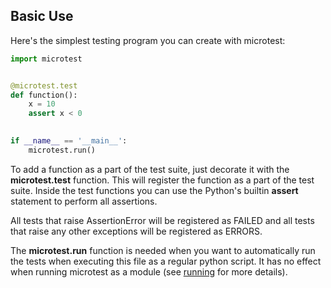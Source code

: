## Basic Use

Here's the simplest testing program you can create with microtest:

```python
import microtest


@microtest.test
def function():
    x = 10
    assert x < 0
    

if __name__ == '__main__':
    microtest.run()
```

To add a function as a part of the test suite, just decorate it with the **microtest.test** function. This will register the function as a part of the test suite. Inside the test functions you can use the Python's builtin **assert** statement to perform all assertions.

All tests that raise AssertionError will be registered as FAILED and all tests that raise any other exceptions will be registered as ERRORS. 

The **microtest.run** function is needed when you want to automatically run the tests when executing this file as a regular python script. It has no effect when running microtest as a module (see [running](#./running.md) for more details).

